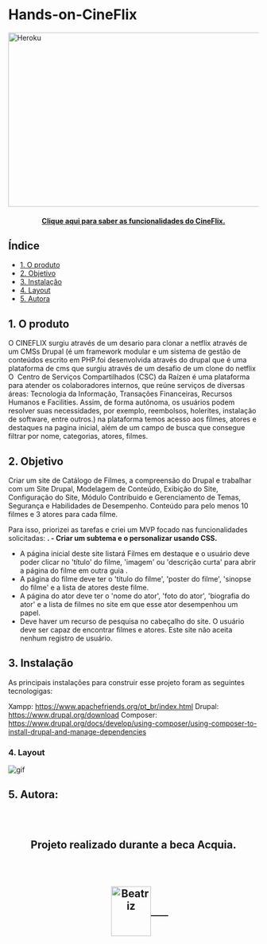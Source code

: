 # Hands-on-CineFlix
<img align="center" alt="Heroku" height="350" width="850" src="https://ik.imagekit.io/bga7odqg1yl/cineflix/cineflixbanner_OGYSSWHns.png?ik-sdk-version=javascript-1.4.3&updatedAt=1649452541407">

 <h4 align="center"><a href="https://youtu.be/WiIukXtkW-A">Clique aqui para saber as funcionalidades do CineFlix.</a></h4>


## Índice
- [1. O produto](#1-produto)
- [2. Objetivo](#2-objetivo)
- [3. Instalação](#3-instalação)
- [4. Layout](#4-layout)
- [5. Autora](#5-autora)


## 1. O produto
O CINEFLIX surgiu através de um desario para clonar a netflix através de um CMSs Drupal (é um framework modular e um sistema de gestão de conteúdos escrito em PHP.foi desenvolvida através do drupal que é uma plataforma de cms que surgiu através de um desafio de um clone do netflix 
O  Centro de Serviços Compartilhados (CSC) da Raízen é uma plataforma para atender os colaboradores internos, que reúne serviços de diversas áreas: Tecnologia da Informação, Transações Financeiras, Recursos Humanos e Facilities. Assim, de forma autônoma, os usuários podem resolver suas necessidades, por exemplo, reembolsos, holerites, instalação de software, entre outros.) na plataforma temos acesso aos filmes, atores e destaques na pagina inicial, além de um campo de busca que consegue filtrar por nome, categorias, atores, filmes.


## 2. Objetivo

Criar um site de Catálogo de Filmes, a compreensão do Drupal e trabalhar com um Site Drupal, Modelagem de Conteúdo, Exibição do Site, Configuração do Site, Módulo Contribuido e Gerenciamento de Temas, Segurança e Habilidades de Desempenho. Conteúdo para pelo menos 10 filmes e 3 atores para cada filme.

Para isso, priorizei as tarefas e criei um MVP focado nas funcionalidades solicitadas:
**. - Criar um subtema e o personalizar usando CSS.**
  - A página inicial deste site listará Filmes em destaque e o usuário deve poder clicar no 'título' do filme, 'imagem' ou 'descrição curta' para     abrir a página do filme em outra guia .
  - A página do filme deve ter o 'título do filme', 'poster do filme', 'sinopse do filme' e a lista de atores deste filme.
  - A página do ator deve ter o 'nome do ator', 'foto do ator', 'biografia do ator' e a lista de filmes no site em que esse ator desempenhou um       papel.
  - Deve haver um recurso de pesquisa no cabeçalho do site. O usuário deve ser capaz de encontrar filmes e atores.
    Este site não aceita nenhum registro de usuário.


## 3. Instalação
As principais instalações para construir esse projeto foram as seguintes tecnologigas:

Xampp: https://www.apachefriends.org/pt_br/index.html
Drupal: https://www.drupal.org/download
Composer: https://www.drupal.org/docs/develop/using-composer/using-composer-to-install-drupal-and-manage-dependencies


### 4. Layout

![gif](CINEFLIX.gif)


## 5. Autora:
<h2 align="center">
 <p> Projeto realizado durante a beca Acquia.</p>
  <div style="display: inline_block"><br>
      <a href="https://github.com/bea-ferraz">
        <img align="center" alt="Beatriz" height="100" width="80" src="https://ik.imagekit.io/bga7odqg1yl/HACKATON/79225626_stOW8ya_w.jpg?updatedAt=1636573406183">
      </a>
  </div>

